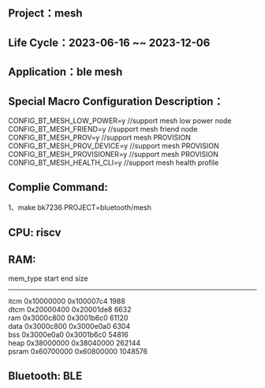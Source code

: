 ## Project：mesh

## Life Cycle：2023-06-16 ~~ 2023-12-06

## Application：ble mesh

## Special Macro Configuration Description：
CONFIG_BT_MESH_LOW_POWER=y    //support mesh low power node
CONFIG_BT_MESH_FRIEND=y       //support mesh friend node
CONFIG_BT_MESH_PROV=y         //support mesh PROVISION
CONFIG_BT_MESH_PROV_DEVICE=y  //support mesh PROVISION
CONFIG_BT_MESH_PROVISIONER=y  //support mesh PROVISION
CONFIG_BT_MESH_HEALTH_CLI=y   //support mesh health profile

## Complie Command:	
1、make bk7236 PROJECT=bluetooth/mesh

## CPU: riscv

## RAM:
mem_type start      end        size    
-------- ---------- ---------- --------
itcm     0x10000000 0x100007c4 1988    
dtcm     0x20000400 0x20001de8 6632    
ram      0x3000c800 0x3001b6c0 61120   
data     0x3000c800 0x3000e0a0 6304    
bss      0x3000e0a0 0x3001b6c0 54816   
heap     0x38000000 0x38040000 262144  
psram    0x60700000 0x60800000 1048576 

## Bluetooth: BLE
